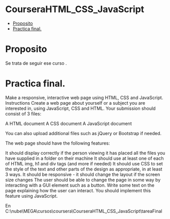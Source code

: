 # CourseraHTML_CSS_JavaScript
<!-- MarkdownTOC -->

- [Proposito](#proposito)
- [Practica final.](#practica-final)

<!-- /MarkdownTOC -->


# Proposito
Se trata de seguir ese curso .
# Practica final.
Make a responsive, interactive web page using HTML, CSS and JavaScript. 
Instructions 
Create a web page about yourself or a subject you are interested in, using JavaScript, CSS and HTML. Your submission should consist of 3 files:

A HTML document
A CSS document
A JavaScript document 

You can also upload additional files such as jQuery or Bootstrap if needed. 

The web page should have the following features:

It should display correctly if the person viewing it has placed all the files you have supplied in a folder on their machine
It should use at least one of each of HTML img, h1 and div tags (and more if needed)
It should use CSS to set the style of the text and other parts of the design as appropriate, in at least 3 ways.
It should be responsive - it should change the layout if the screen size changes
The user should be able to change the page in some way by interacting with a GUI element such as a button. 
Write some text on the page explaining how the user can interact. You should implement this feature using JavaScript. 

En 
C:\nube\MEGA\cursos\coursera\CourseraHTML_CSS_JavaScript\tareaFinal